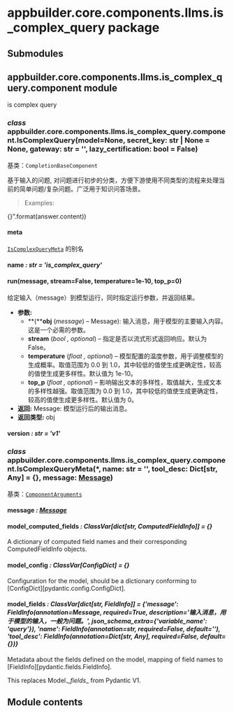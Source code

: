 # appbuilder.core.components.llms.is_complex_query package

## Submodules

## appbuilder.core.components.llms.is_complex_query.component module

is complex query

### *class* appbuilder.core.components.llms.is_complex_query.component.IsComplexQuery(model=None, secret_key: str | None = None, gateway: str = '', lazy_certification: bool = False)

基类：`CompletionBaseComponent`

基于输入的问题, 对问题进行初步的分类，方便下游使用不同类型的流程来处理当前的简单问题/复杂问题。广泛用于知识问答场景。

> Examples:

{}”.format(answer.content))

#### meta

[`IsComplexQueryMeta`](#appbuilder.core.components.llms.is_complex_query.component.IsComplexQueryMeta) 的别名

#### name *: str* *= 'is_complex_query'*

#### run(message, stream=False, temperature=1e-10, top_p=0)

给定输入（message）到模型运行，同时指定运行参数，并返回结果。

* **参数:**
  * **(****obj** (*message*) – Message): 输入消息，用于模型的主要输入内容。这是一个必需的参数。
  * **stream** (*bool* *,* *optional*) – 指定是否以流式形式返回响应。默认为 False。
  * **temperature** (*float* *,* *optional*) – 模型配置的温度参数，用于调整模型的生成概率。取值范围为 0.0 到 1.0，其中较低的值使生成更确定性，较高的值使生成更多样性。默认值为 1e-10。
  * **top_p** (*float* *,* *optional*) – 影响输出文本的多样性，取值越大，生成文本的多样性越强。取值范围为 0.0 到 1.0，其中较低的值使生成更确定性，较高的值使生成更多样性。默认值为 0。
* **返回:**
  Message: 模型运行后的输出消息。
* **返回类型:**
  obj

#### version *: str* *= 'v1'*

### *class* appbuilder.core.components.llms.is_complex_query.component.IsComplexQueryMeta(\*, name: str = '', tool_desc: Dict[str, Any] = {}, message: [Message](appbuilder.core.md#appbuilder.core.message.Message))

基类：[`ComponentArguments`](appbuilder.core.md#appbuilder.core.component.ComponentArguments)

#### message *: [Message](appbuilder.core.md#appbuilder.core.message.Message)*

#### model_computed_fields *: ClassVar[dict[str, ComputedFieldInfo]]* *= {}*

A dictionary of computed field names and their corresponding ComputedFieldInfo objects.

#### model_config *: ClassVar[ConfigDict]* *= {}*

Configuration for the model, should be a dictionary conforming to [ConfigDict][pydantic.config.ConfigDict].

#### model_fields *: ClassVar[dict[str, FieldInfo]]* *= {'message': FieldInfo(annotation=Message, required=True, description='输入消息，用于模型的输入，一般为问题。', json_schema_extra={'variable_name': 'query'}), 'name': FieldInfo(annotation=str, required=False, default=''), 'tool_desc': FieldInfo(annotation=Dict[str, Any], required=False, default={})}*

Metadata about the fields defined on the model,
mapping of field names to [FieldInfo][pydantic.fields.FieldInfo].

This replaces Model._\_fields_\_ from Pydantic V1.

## Module contents
